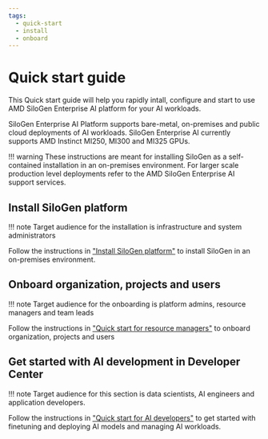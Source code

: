 ```yaml
---
tags:
  - quick-start
  - install
  - onboard
---
```


# Quick start guide

This Quick start guide will help you rapidly intall, configure and start to use AMD SiloGen Enterprise AI platform for your AI workloads.

SiloGen Enterprise AI Platform supports bare-metal, on-premises and public cloud deployments of AI workloads. SiloGen Enterprise AI currently supports AMD Instinct MI250, MI300 and MI325 GPUs.

!!! warning
    These instructions are meant for installing SiloGen as a self-contained installation in an on-premises environment. For larger scale production level deployments refer to the AMD SiloGen Enterprise AI support services.

## Install SiloGen platform
!!! note
    Target audience for the installation is infrastructure and system administrators

Follow the instructions in ["Install SiloGen platform"](./platform-infrastructure/demo-environment.md) to install SiloGen in an on-premises environment.

## Onboard organization, projects and users
!!! note
    Target audience for the onboarding is platform admins, resource managers and team leads

Follow the instructions in ["Quick start for resource managers"](./core/docs/airman/quick-start.md) to onboard organization, projects and users

## Get started with AI development in Developer Center
!!! note
    Target audience for this section is data scientists, AI engineers and application developers.

  Follow the instructions in ["Quick start for AI developers"](./core/docs/developer-center/quick-start.md) to get started with finetuning and deploying AI models and managing AI workloads.
